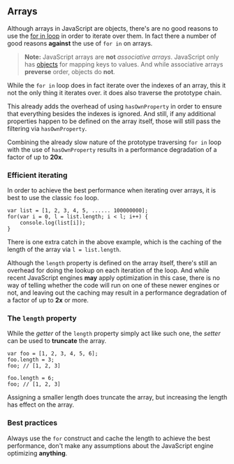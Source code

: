 ## Arrays

Although arrays in JavaScript are objects, there's are no good reasons to use
the [for in loop](#forinloop) in order to iterate over them. In fact there
a number of good reasons **against** the use of `for in` on arrays.

> **Note:** JavaScript arrays are **not**  *associative arrays*. JavaScript only 
> has [objects](#objects) for mapping keys to values. And while associative 
> arrays **preverse** order, objects do **not**.

While the `for in` loop does in fact iterate over the indexes of an array, this 
it not the only thing it iterates over. it does also traverse the prototype chain. 

This already adds the overhead of using `hasOwnProperty` in order to ensure that 
everything besides the indexes is ignored. And still, if any additional 
properties happen to be defined on the array itself, those will still pass the 
filtering via `hasOwnProperty`.

Combining the already slow nature of the prototype traversing `for in` loop with
the use of `hasOwnProperty` results in a performance degradation of a factor of 
up to **20x**.

### Efficient iterating

In order to achieve the best performance when iterating over arrays, it is best
to use the classic `foo` loop.

    var list = [1, 2, 3, 4, 5, ...... 100000000];
    for(var i = 0, l = list.length; i < l; i++) {
        console.log(list[i]);
    }

There is one extra catch in the above example, which is the caching of the 
length of the array via `l = list.length`.

Although the `length` property is defined on the array itself, there's still an
overhead for doing the lookup on each iteration of the loop. And while recent 
JavaScript engines **may** apply optimization in this case, there is no way of
telling whether the code will run on one of these newer engines or not, and 
leaving out the caching may result in a performance degradation of a factor of 
up to **2x** or more.

### The `length` property

While the *getter* of the `length` property simply act like such one, the
*setter* can be used to **truncate** the array.

    var foo = [1, 2, 3, 4, 5, 6];
    foo.length = 3;
    foo; // [1, 2, 3]

    foo.length = 6;
    foo; // [1, 2, 3]

Assigning a smaller length does truncate the array, but increasing the length has 
effect on the array.

### Best practices

Always use the `for` construct and cache the length to achieve the best 
performance, don't make any assumptions about the JavaScript engine optimizing 
**anything**.
 
